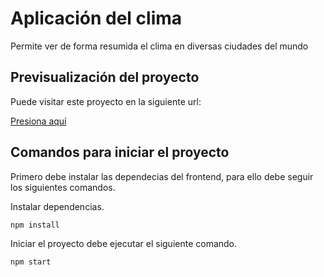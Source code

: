 # Aplicación del clima

Permite ver de forma resumida el clima en diversas ciudades del mundo

## Previsualización del proyecto

Puede visitar este proyecto en la siguiente url:

[Presiona aquí](https://react-app-taupe-eight.vercel.app/)

## Comandos para iniciar el proyecto

Primero debe instalar las dependecias del frontend, para ello debe seguir los siguientes comandos.

Instalar dependencias.

```javascript
npm install
```

Iniciar el proyecto debe ejecutar el siguiente comando.

```javascript
npm start
```